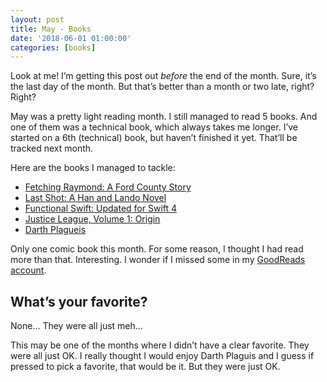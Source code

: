 ```yaml
---
layout: post
title: May - Books
date: '2018-06-01 01:00:00'
categories: [books]
---
```


Look at me! I’m getting this post out _before_ the end of the month. Sure, it’s the last day of the month. But that’s better than a month or two late, right? Right?

May was a pretty light reading month. I still managed to read 5 books. And one of them was a technical book, which always takes me longer. I’ve started on a 6th (technical) book, but haven’t finished it yet. That’ll be tracked next month.

Here are the books I managed to tackle:

- [Fetching Raymond: A Ford County Story](https://www.goodreads.com/book/show/18014776-fetching-raymond)
- [Last Shot: A Han and Lando Novel](https://www.goodreads.com/book/show/38602136-last-shot)
- [Functional Swift: Updated for Swift 4](https://www.goodreads.com/book/show/28215949-functional-swift)
- [Justice League, Volume 1: Origin](https://www.goodreads.com/book/show/13227852-justice-league-volume-1)
- [Darth Plagueis](https://www.goodreads.com/book/show/11099729-darth-plagueis)

Only one comic book this month. For some reason, I thought I had read more than that. Interesting. I wonder if I missed some in my [GoodReads account](https://www.goodreads.com/user/show/19943569-ryan-grier).

## What’s your favorite?

None… They were all just meh…

This may be one of the months where I didn’t have a clear favorite. They were all just OK. I really thought I would enjoy Darth Plaguis and I guess if pressed to pick a favorite, that would be it. But they were just OK.


